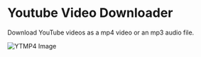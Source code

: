 # Youtube Video Downloader
Download YouTube videos as a mp4 video or an mp3 audio file.

![YTMP4 Image]([http://url/to/img.png](https://imgur.com/jBEiZ6n)https://imgur.com/jBEiZ6n)

